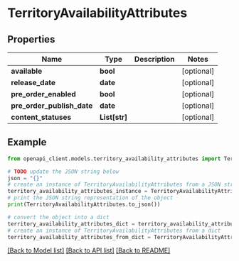 # TerritoryAvailabilityAttributes


## Properties

Name | Type | Description | Notes
------------ | ------------- | ------------- | -------------
**available** | **bool** |  | [optional] 
**release_date** | **date** |  | [optional] 
**pre_order_enabled** | **bool** |  | [optional] 
**pre_order_publish_date** | **date** |  | [optional] 
**content_statuses** | **List[str]** |  | [optional] 

## Example

```python
from openapi_client.models.territory_availability_attributes import TerritoryAvailabilityAttributes

# TODO update the JSON string below
json = "{}"
# create an instance of TerritoryAvailabilityAttributes from a JSON string
territory_availability_attributes_instance = TerritoryAvailabilityAttributes.from_json(json)
# print the JSON string representation of the object
print(TerritoryAvailabilityAttributes.to_json())

# convert the object into a dict
territory_availability_attributes_dict = territory_availability_attributes_instance.to_dict()
# create an instance of TerritoryAvailabilityAttributes from a dict
territory_availability_attributes_from_dict = TerritoryAvailabilityAttributes.from_dict(territory_availability_attributes_dict)
```
[[Back to Model list]](../README.md#documentation-for-models) [[Back to API list]](../README.md#documentation-for-api-endpoints) [[Back to README]](../README.md)


